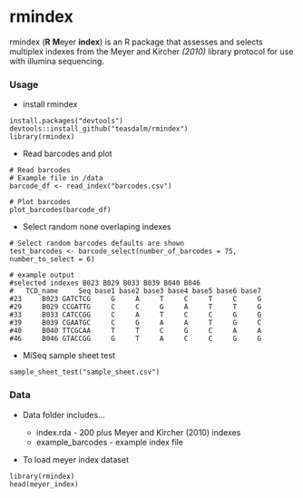 # rmindex 

rmindex (**R** **M**eyer **index**) is an R package that assesses and selects multiplex indexes from the Meyer and Kircher _(2010)_ library protocol for use with illumina sequencing.

### Usage

* install rmindex

```{r}
install.packages("devtools")
devtools::install_github("teasdalm/rmindex")
library(rmindex)
```

* Read barcodes and plot

```{r}
# Read barcodes
# Example file in /data
barcode_df <- read_index("barcodes.csv")

# Plot barcodes
plot_barcodes(barcode_df)
```

* Select random none overlaping indexes

```{r}
# Select random barcodes defaults are shown
test_barcodes <- barcode_select(number_of_barcodes = 75, number_to_select = 6)

# example output 
#selected indexes B023 B029 B033 B039 B040 B046
#   TCD_name     Seq base1 base2 base3 base4 base5 base6 base7
#23     B023 GATCTCG     G     A     T     C     T     C     G
#29     B029 CCGATTG     C     C     G     A     T     T     G
#33     B033 CATCCGG     C     A     T     C     C     G     G
#39     B039 CGAATGC     C     G     A     A     T     G     C
#40     B040 TTCGCAA     T     T     C     G     C     A     A
#46     B046 GTACCGG     G     T     A     C     C     G     G

```

* MiSeq sample sheet test 

```{r}
sample_sheet_test("sample_sheet.csv")
```

### Data

* Data folder includes...
  * index.rda - 200 plus Meyer and Kircher (2010) indexes
  * example_barcodes - example index file

* To load meyer index dataset
```{r}
library(rmindex)
head(meyer_index)
```
